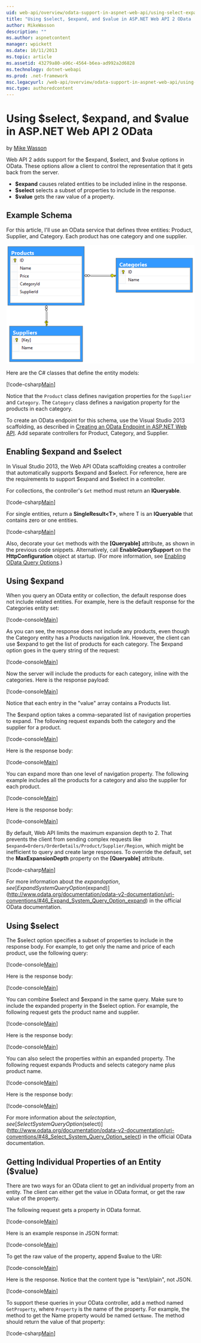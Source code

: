 ```yaml
---
uid: web-api/overview/odata-support-in-aspnet-web-api/using-select-expand-and-value
title: "Using $select, $expand, and $value in ASP.NET Web API 2 OData | Microsoft Docs"
author: MikeWasson
description: ""
ms.author: aspnetcontent
manager: wpickett
ms.date: 10/11/2013
ms.topic: article
ms.assetid: 43279a80-a96c-4564-b6ea-ad992a2d6828
ms.technology: dotnet-webapi
ms.prod: .net-framework
msc.legacyurl: /web-api/overview/odata-support-in-aspnet-web-api/using-select-expand-and-value
msc.type: authoredcontent
---
```

Using $select, $expand, and $value in ASP.NET Web API 2 OData
====================
by [Mike Wasson](https://github.com/MikeWasson)

Web API 2 adds support for the $expand, $select, and $value options in OData. These options allow a client to control the representation that it gets back from the server.

- **$expand** causes related entities to be included inline in the response.
- **$select** selects a subset of properties to include in the response.
- **$value** gets the raw value of a property.

## Example Schema

For this article, I'll use an OData service that defines three entities: Product, Supplier, and Category. Each product has one category and one supplier.

![](using-select-expand-and-value/_static/image1.png)

Here are the C# classes that define the entity models:

[!code-csharp[Main](using-select-expand-and-value/samples/sample1.cs)]

Notice that the `Product` class defines navigation properties for the `Supplier` and `Category`. The `Category` class defines a navigation property for the products in each category.

To create an OData endpoint for this schema, use the Visual Studio 2013 scaffolding, as described in [Creating an OData Endpoint in ASP.NET Web API](odata-v3/creating-an-odata-endpoint.md). Add separate controllers for Product, Category, and Supplier.

## Enabling $expand and $select

In Visual Studio 2013, the Web API OData scaffolding creates a controller that automatically supports $expand and $select. For reference, here are the requirements to support $expand and $select in a controller.

For collections, the controller's `Get` method must return an **IQueryable**.

[!code-csharp[Main](using-select-expand-and-value/samples/sample2.cs)]

For single entities, return a **SingleResult&lt;T&gt;**, where T is an **IQueryable** that contains zero or one entities.

[!code-csharp[Main](using-select-expand-and-value/samples/sample3.cs)]

Also, decorate your `Get` methods with the **[Queryable]** attribute, as shown in the previous code snippets. Alternatively, call **EnableQuerySupport** on the **HttpConfiguration** object at startup. (For more information, see [Enabling OData Query Options](supporting-odata-query-options.md#enable).)

## Using $expand

When you query an OData entity or collection, the default response does not include related entities. For example, here is the default response for the Categories entity set:

[!code-console[Main](using-select-expand-and-value/samples/sample4.cmd)]

As you can see, the response does not include any products, even though the Category entity has a Products navigation link. However, the client can use $expand to get the list of products for each category. The $expand option goes in the query string of the request:

[!code-console[Main](using-select-expand-and-value/samples/sample5.cmd)]

Now the server will include the products for each category, inline with the categories. Here is the response payload:

[!code-console[Main](using-select-expand-and-value/samples/sample6.cmd)]

Notice that each entry in the "value" array contains a Products list.

The $expand option takes a comma-separated list of navigation properties to expand. The following request expands both the category and the supplier for a product.

[!code-console[Main](using-select-expand-and-value/samples/sample7.cmd)]

Here is the response body:

[!code-console[Main](using-select-expand-and-value/samples/sample8.cmd)]

You can expand more than one level of navigation property. The following example includes all the products for a category and also the supplier for each product.

[!code-console[Main](using-select-expand-and-value/samples/sample9.cmd)]

Here is the response body:

[!code-console[Main](using-select-expand-and-value/samples/sample10.cmd)]

By default, Web API limits the maximum expansion depth to 2. That prevents the client from sending complex requests like `$expand=Orders/OrderDetails/Product/Supplier/Region`, which might be inefficient to query and create large responses. To override the default, set the **MaxExpansionDepth** property on the **[Queryable]** attribute.

[!code-csharp[Main](using-select-expand-and-value/samples/sample11.cs)]

For more information about the $expand option, see [Expand System Query Option ($expand)](http://www.odata.org/documentation/odata-v2-documentation/uri-conventions/#46_Expand_System_Query_Option_expand) in the official OData documentation.

## Using $select

The $select option specifies a subset of properties to include in the response body. For example, to get only the name and price of each product, use the following query:

[!code-console[Main](using-select-expand-and-value/samples/sample12.cmd)]

Here is the response body:

[!code-console[Main](using-select-expand-and-value/samples/sample13.cmd)]

You can combine $select and $expand in the same query. Make sure to include the expanded property in the $select option. For example, the following request gets the product name and supplier.

[!code-console[Main](using-select-expand-and-value/samples/sample14.cmd)]

Here is the response body:

[!code-console[Main](using-select-expand-and-value/samples/sample15.cmd)]

You can also select the properties within an expanded property. The following request expands Products and selects category name plus product name.

[!code-console[Main](using-select-expand-and-value/samples/sample16.cmd)]

Here is the response body:

[!code-console[Main](using-select-expand-and-value/samples/sample17.cmd)]

For more information about the $select option, see [Select System Query Option ($select)](http://www.odata.org/documentation/odata-v2-documentation/uri-conventions/#48_Select_System_Query_Option_select) in the official OData documentation.

## Getting Individual Properties of an Entity ($value)

There are two ways for an OData client to get an individual property from an entity. The client can either get the value in OData format, or get the raw value of the property.

The following request gets a property in OData format.

[!code-console[Main](using-select-expand-and-value/samples/sample18.cmd)]

Here is an example response in JSON format:

[!code-console[Main](using-select-expand-and-value/samples/sample19.cmd)]

To get the raw value of the property, append $value to the URI:

[!code-console[Main](using-select-expand-and-value/samples/sample20.cmd)]

Here is the response. Notice that the content type is "text/plain", not JSON.

[!code-console[Main](using-select-expand-and-value/samples/sample21.cmd)]

To support these queries in your OData controller, add a method named `GetProperty`, where `Property` is the name of the property. For example, the method to get the Name property would be named `GetName`. The method should return the value of that property:

[!code-csharp[Main](using-select-expand-and-value/samples/sample22.cs)]